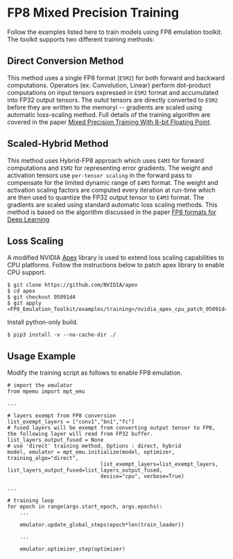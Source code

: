 # FP8 Mixed Precision Training 
Follow the examples listed here to train models using FP8 emulation toolkit. 
The toolkit supports two different training methods:  

## Direct Conversion Method  
This method uses a single FP8 format (`E5M2`) for both forward and backward computations. Operators (ex: Convolution, Linear) perform dot-product computations on input tensors expressed in `E5M2` format and accumulated into FP32 output tensors. The outut tensors are directly converted to `E5M2` before they are written to the memoryi -- gradients are scaled using automatic loss-scaling method. Full details of the training algorithm are covered in the paper [Mixed Precision Training With 8-bit Floating Point](https://arxiv.org/pdf/1905.12334.pdf).   

## Scaled-Hybrid Method
This method uses Hybrid-FP8 approach which uses `E4M3` for forward computations and `E5M2` for representing error gradients. The weight and activation tensors use `per-tensor scaling` in the forward pass to compensate for the limited dynamic range of `E4M3` format. The weight and activation scaling factors are computed every iteration at run-time which are then used to quantize the FP32 output tensor to `E4M3` format. The gradients are scaled using standard automatic loss scaling methods. This method is based on the algorithm discussed in the paper [FP8 formats for Deep Learning](https://arxiv.org/abs/2209.05433)

## Loss Scaling 
A modified NVIDIA [Apex](https://github.com/NVIDIA/apex) library is used to extend loss scaling capabilities to CPU platforms.
Follow the instructions below to patch apex library to enable CPU support.

```
$ git clone https://github.com/NVIDIA/apex
$ cd apex
$ git checkout 05091d4  
$ git apply <FP8_Emulation_Toolkit/examples/training>/nvidia_apex_cpu_patch_05091d4.patch
```
Install python-only build.
```
$ pip3 install -v --no-cache-dir ./ 
```

## Usage Example

Modify the training script as follows to enable FP8 emulation. 

```
# import the emulator
from mpemu import mpt_emu

...

# layers exempt from FP8 conversion
list_exempt_layers = ["conv1","bn1","fc"]
# fused layers will be exempt from converting output tensor to FP8, the following layer will read from FP32 buffer.
list_layers_output_fused = None
# use 'direct' training method, Options : direct, hybrid
model, emulator = mpt_emu.initialize(model, optimizer, training_algo="direct", 
                              list_exempt_layers=list_exempt_layers, list_layers_output_fused=list_layers_output_fused, 
                              device="cpu", verbose=True)

...

# training loop 
for epoch in range(args.start_epoch, args.epochs):
    ...
    
    emulator.update_global_steps(epoch*len(train_loader))

    ...

    emulator.optimizer_step(optimizer)

```
